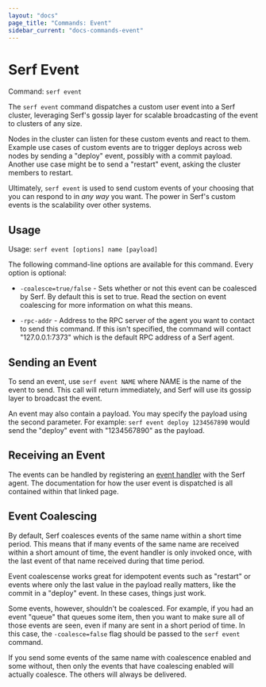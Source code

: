 ```yaml
---
layout: "docs"
page_title: "Commands: Event"
sidebar_current: "docs-commands-event"
---
```


# Serf Event

Command: `serf event`

The `serf event` command dispatches a custom user event into a Serf cluster,
leveraging Serf's gossip layer for scalable broadcasting of the event to
clusters of any size.

Nodes in the cluster can listen for these custom events and react to them.
Example use cases of custom events are to trigger deploys across web nodes
by sending a "deploy" event, possibly with a commit payload. Another use
case might be to send a "restart" event, asking the cluster members to
restart.

Ultimately, `serf event` is used to send custom events of your choosing
that you can respond to in _any way_ you want. The power in Serf's custom
events is the scalability over other systems.

## Usage

Usage: `serf event [options] name [payload]`

The following command-line options are available for this command.
Every option is optional:

* `-coalesce=true/false` - Sets whether or not this event can be coalesced
  by Serf. By default this is set to true. Read the section on event
  coalescing for more information on what this means.

* `-rpc-addr` - Address to the RPC server of the agent you want to contact
  to send this command. If this isn't specified, the command will contact
  "127.0.0.1:7373" which is the default RPC address of a Serf agent.

## Sending an Event

To send an event, use `serf event NAME` where NAME is the name of the
event to send. This call will return immediately, and Serf will use its
gossip layer to broadcast the event.

An event may also contain a payload. You may specify the payload using
the second parameter. For example: `serf event deploy 1234567890` would
send the "deploy" event with "1234567890" as the payload.

## Receiving an Event

The events can be handled by registering an
[event handler](/docs/agent/event-handlers.html) with the Serf agent. The
documentation for how the user event is dispatched is all contained within
that linked page.

## Event Coalescing

By default, Serf coalesces events of the same name within a short time
period. This means that if many events of the same name are received within
a short amount of time, the event handler is only invoked once, with the
last event of that name received during that time period.

Event coalescense works great for idempotent events such as "restart" or
events where only the last value in the payload really matters, like the
commit in a "deploy" event. In these cases, things just work.

Some events, however, shouldn't be coalesced. For example, if you had
an event "queue" that queues some item, then you want to make sure all
of those events are seen, even if many are sent in a short period of time.
In this case, the `-coalesce=false` flag should be passed to the
`serf event` command.

If you send some events of the same name with coalescence enabled and some
without, then only the events that have coalescing enabled will actually
coalesce. The others will always be delivered.
